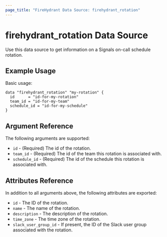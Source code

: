 ```yaml
---
page_title: "FireHydrant Data Source: firehydrant_rotation"
---
```


# firehydrant_rotation Data Source

Use this data source to get information on a Signals on-call schedule rotation.

## Example Usage

Basic usage:
```hcl
data "firehydrant_rotation" "my-rotation" {
  id      = "id-for-my-rotation"
  team_id = "id-for-my-team"
  schedule_id = "id-for-my-schedule"
}
```

## Argument Reference

The following arguments are supported:

* `id` - (Required) The id of the rotation.
* `team_id` - (Required) The id of the team this rotation is associated with.
* `schedule_id` - (Required) The id of the schedule this rotation is associated with.

## Attributes Reference

In addition to all arguments above, the following attributes are exported:

* `id` - The ID of the rotation.
* `name` - The name of the rotation.
* `description` - The description of the rotation.
* `time_zone` - The time zone of the rotation.
* `slack_user_group_id` - If present, the ID of the Slack user group associated with the rotation.
